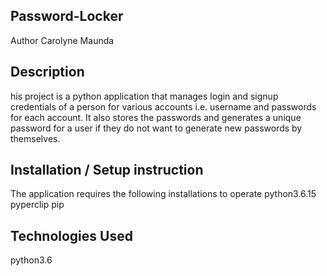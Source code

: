 ## Password-Locker

Author 
Carolyne Maunda 

## Description 
his project is a python application that manages login and signup credentials of a person for various accounts 
i.e. username and passwords for each account. It also stores the passwords and generates a unique password 
for a user if they do not want to generate new passwords by themselves.

## Installation / Setup instruction
The application requires the following installations to operate
python3.6.15
pyperclip
pip

## Technologies Used
python3.6
